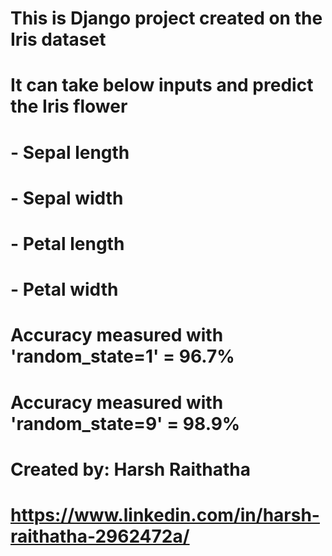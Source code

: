 # This is Django project created on the Iris dataset

# It can take below inputs and predict the Iris flower
# - Sepal length
# - Sepal width
# - Petal length
# - Petal width

# Accuracy measured with 'random_state=1' = 96.7%
# Accuracy measured with 'random_state=9' = 98.9%

# Created by: Harsh Raithatha
# https://www.linkedin.com/in/harsh-raithatha-2962472a/